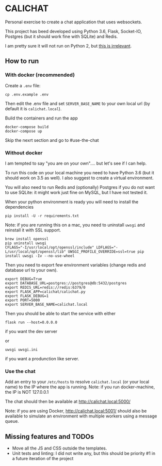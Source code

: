 # CALICHAT

Personal exercise to create a chat application that uses websockets.

This project has beed developed using Python 3.6, Flask, Socket-IO, Postgres (but it should work fine with SQLite) and Redis.

I am pretty sure it will not run on Python 2, but [this is irrelevant](https://twitter.com/giocalitri/status/865640292279500801).

## How to run

### With docker (recommended)

Create a `.env` file:
```
cp .env.example .env
```
Then edit the .env file and set `SERVER_BASE_NAME` to your own local url (by default it is `calichat.local`).

Build the containers and run the app
```
docker-compose build
docker-compose up
```

Skip the nexrt section and go to #use-the-chat

### Without docker

I am tempted to say "you are on your own".... but let's see if I can help.

To run this code on your local machine you need to have Python 3.6 (but it should work on 3.5 as well). I also suggest to create a virtual environment.

You will also need to run Redis and (optionally) Postgres if you do not want to use SQLite: it might work just fine on MySQL, but I have not tested it.

When your python environment is ready you will need to install the dependencies
```
pip install -U -r requirements.txt
```

Note: if you are running this on a mac, you need to uninstall `uwsgi` and reinstall it with SSL support.
```
brew install openssl
pip uninstall uwsgi
CFLAGS="-I/usr/local/opt/openssl/include" LDFLAGS="-L/usr/local/opt/openssl/lib" UWSGI_PROFILE_OVERRIDE=ssl=true pip install uwsgi -Iv --no-use-wheel
```

Then you need to export few environment variables (change redis and database url to your own).
```
export DEBUG=True
export DATABASE_URL=postgres://postgres@db:5432/postgres
export REDIS_URL=redis://redis:6379/0
export FLASK_APP=calichat/calichat.py
export FLASK_DEBUG=1
export PORT=5000
export SERVER_BASE_NAME=calichat.local
```

Then you should be able to start the service with either
```
flask run --host=0.0.0.0
```
if you want the dev server

or
```
uwsgi uwsgi.ini
```
if you want a produnction like server.


### Use the chat
Add an entry to your `/etc/hosts` to resolve `calichat.local` (or your local name) to the IP where the app is running.
Note: if you run docker-machine, the IP is NOT 127.0.0.1

The chat should then be available at http://calichat.local:5000/

Note: if you are using Docker, http://calichat.local:5001/ should also be available to simulate an environment
with multiple workers using a message queue.


## Missing features and TODOs

* Move all the JS and CSS outside the templates.
* Unit tests and linting: I did not write any, but this should be priority #1 in a future iteration of the project

